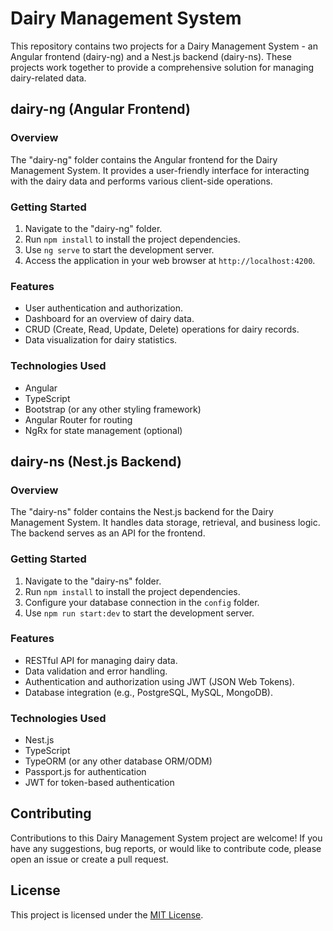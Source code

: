 # Dairy Management System

This repository contains two projects for a Dairy Management System - an Angular frontend (dairy-ng) and a Nest.js backend (dairy-ns). These projects work together to provide a comprehensive solution for managing dairy-related data.

## dairy-ng (Angular Frontend)

### Overview

The "dairy-ng" folder contains the Angular frontend for the Dairy Management System. It provides a user-friendly interface for interacting with the dairy data and performs various client-side operations.

### Getting Started

1. Navigate to the "dairy-ng" folder.
2. Run `npm install` to install the project dependencies.
3. Use `ng serve` to start the development server.
4. Access the application in your web browser at `http://localhost:4200`.

### Features

- User authentication and authorization.
- Dashboard for an overview of dairy data.
- CRUD (Create, Read, Update, Delete) operations for dairy records.
- Data visualization for dairy statistics.

### Technologies Used

- Angular
- TypeScript
- Bootstrap (or any other styling framework)
- Angular Router for routing
- NgRx for state management (optional)

## dairy-ns (Nest.js Backend)

### Overview

The "dairy-ns" folder contains the Nest.js backend for the Dairy Management System. It handles data storage, retrieval, and business logic. The backend serves as an API for the frontend.

### Getting Started

1. Navigate to the "dairy-ns" folder.
2. Run `npm install` to install the project dependencies.
3. Configure your database connection in the `config` folder.
4. Use `npm run start:dev` to start the development server.

### Features

- RESTful API for managing dairy data.
- Data validation and error handling.
- Authentication and authorization using JWT (JSON Web Tokens).
- Database integration (e.g., PostgreSQL, MySQL, MongoDB).

### Technologies Used

- Nest.js
- TypeScript
- TypeORM (or any other database ORM/ODM)
- Passport.js for authentication
- JWT for token-based authentication

## Contributing

Contributions to this Dairy Management System project are welcome! If you have any suggestions, bug reports, or would like to contribute code, please open an issue or create a pull request.

## License

This project is licensed under the [MIT License](LICENSE).
